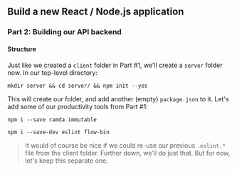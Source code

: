 ## Build a new React / Node.js application

### Part 2: Building our API backend

#### Structure
Just like we created a `client` folder in Part #1, we'll create a `server` folder now.  In our top-level directory:

`mkdir server && cd server/ && npm init --yes`

This will create our folder, and add another (empty) `package.json` to it.  Let's add some of our productivity tools from Part #1:

`npm i --save ramda immutable`

`npm i --save-dev eslint flow-bin`

> It would of course be nice if we could re-use our previous `.eslint.*` file from the client folder.  Further down, we'll do just that.  But for now, let's keep this separate one.
